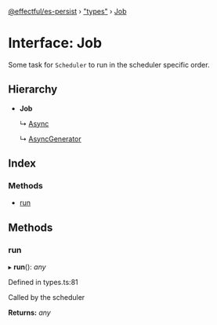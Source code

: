 [@effectful/es-persist](../README.md) › ["types"](../modules/_types_.md) › [Job](_types_.job.md)

# Interface: Job

Some task for `Scheduler` to run in the scheduler specific order.

## Hierarchy

* **Job**

  ↳ [Async](_types_.async.md)

  ↳ [AsyncGenerator](_types_.asyncgenerator.md)

## Index

### Methods

* [run](_types_.job.md#run)

## Methods

###  run

▸ **run**(): *any*

Defined in types.ts:81

Called by the scheduler

**Returns:** *any*
